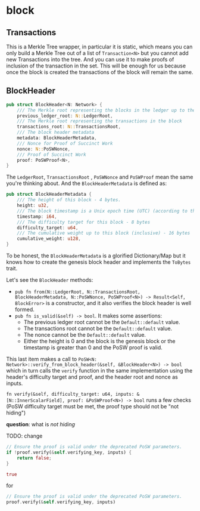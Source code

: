 # block

## Transactions
This is a Merkle Tree wrapper, in particular it is static, which means you can only build a Merkle Tree out of a list of `Transaction<N>` but you cannot add new Transactions into the tree.
And you can use it to make proofs of inclusion of the transaction in the set. This will be enough for us because once the block is created the transactions of the block will remain the same.

## BlockHeader
```rust 
pub struct BlockHeader<N: Network> {
    /// The Merkle root representing the blocks in the ledger up to the previous block
    previous_ledger_root: N::LedgerRoot,
    /// The Merkle root representing the transactions in the block
    transactions_root: N::TransactionsRoot,
    /// The block header metadata
    metadata: BlockHeaderMetadata,
    /// Nonce for Proof of Succinct Work
    nonce: N::PoSWNonce,
    /// Proof of Succinct Work
    proof: PoSWProof<N>,
}
```

The `LedgerRoot`, `TransactionsRoot` , `PoSWNonce` and `PoSWProof` mean the same you're thinking about. And the `BlockHeaderMetadata` is defined as:

```rust 
pub struct BlockHeaderMetadata {
    /// The height of this block - 4 bytes.
    height: u32,
    /// The block timestamp is a Unix epoch time (UTC) (according to the miner) - 8 bytes
    timestamp: i64,
    /// The difficulty target for this block - 8 bytes
    difficulty_target: u64,
    /// The cumulative weight up to this block (inclusive) - 16 bytes
    cumulative_weight: u128,
}
```

To be honest, the `BlockHeaderMetadata` is a glorified Dictionary/Map but it knows how to create the genesis block header and implements the `ToBytes` trait.

Let's see the `BlockHeader` methods:

- `pub fn from(N::LedgerRoot, N::TransactionsRoot, BlockHeaderMetadata, N::PoSWNonce, PoSWProof<N>) -> Result<Self, BlockError>` is a constructor, and it also verifies the block header is well formed.
- `pub fn is_valid(&self) -> bool`. It makes some assertions:
    - The previous ledger root cannot be the `Default::default` value.
    - The transactions root cannot be the `Default::default` value. 
    - The nonce cannot be the `Default::default` value. 
    - Either the height is 0 and the block is the genesis block or the timestamp is greater than 0 and the PoSW proof is valid.

This last item makes a call to `PoSW<N: Network>::verify_from_block_header(&self, &BlockHeader<N>) -> bool` which in turn calls the `verify` function in the same implementation using the header's difficulty target and proof, and the header root and nonce as inputs.

`fn verify(&self, difficulty_target: u64, inputs: &[N::InnerScalarField], proof: &PoSWProof<N>) -> bool` runs a few checks (PoSW difficulty target must be met, the proof type should not be "not hiding")

**question**: what is *not hiding*

TODO: change
```rust
// Ensure the proof is valid under the deprecated PoSW parameters.
if !proof.verify(&self.verifying_key, inputs) {
    return false;
}

true
```
for
```rust
// Ensure the proof is valid under the deprecated PoSW parameters.
proof.verify(&self.verifying_key, inputs)
```

